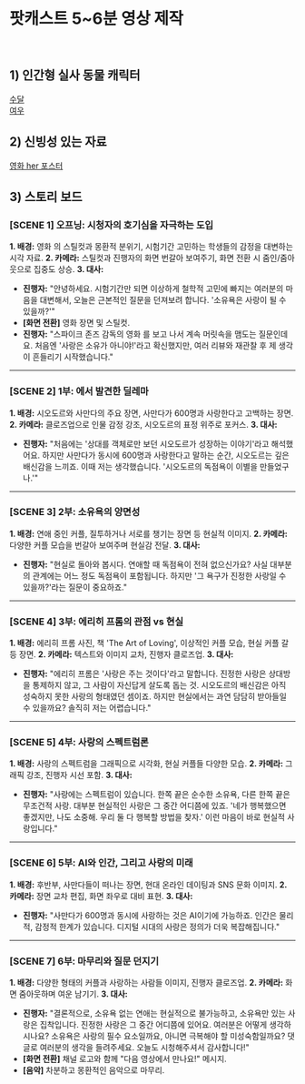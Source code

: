 # 팟캐스트 5~6분 영상 제작
<br/>

## 1) 인간형 실사 동물 캐릭터
[수달](https://labs.google/fx/tools/whisk/share/611cqkc2i0000)<br/>
[여우](https://labs.google/fx/tools/whisk/share/6t4orgcg10000)<br/>

## 2) 신빙성 있는 자료
[영화 her 포스터](https://labs.google/fx/ko/tools/whisk/share/03nia07aa0000)<br/>

## 3) 스토리 보드

### **[SCENE 1] 오프닝: 시청자의 호기심을 자극하는 도입**

**1. 배경:** 영화 <Her>의 스틸컷과 몽환적 분위기, 시험기간 고민하는 학생들의 감정을 대변하는 시각 자료.
**2. 카메라:** 스틸컷과 진행자의 화면 번갈아 보여주기, 화면 전환 시 줌인/줌아웃으로 집중도 상승.
**3. 대사:**
* **진행자:** "안녕하세요. 시험기간만 되면 이상하게 철학적 고민에 빠지는 여러분의 마음을 대변해서, 오늘은 근본적인 질문을 던져보려 합니다. '소유욕은 사랑이 될 수 있을까?'"
* **[화면 전환]** 영화 <Her> 장면 및 스틸컷.
* **진행자:** "스파이크 존즈 감독의 영화 <Her>를 보고 나서 계속 머릿속을 맴도는 질문인데요. 처음엔 '사랑은 소유가 아니야!'라고 확신했지만, 여러 리뷰와 재관찰 후 제 생각이 흔들리기 시작했습니다."

---

### **[SCENE 2] 1부: <Her>에서 발견한 딜레마**

**1. 배경:** 시오도르와 사만다의 주요 장면, 사만다가 600명과 사랑한다고 고백하는 장면.
**2. 카메라:** 클로즈업으로 인물 감정 강조, 시오도르의 표정 위주로 포커스.
**3. 대사:**
* **진행자:** "처음에는 '상대를 객체로만 보던 시오도르가 성장하는 이야기'라고 해석했어요. 하지만 사만다가 동시에 600명과 사랑한다고 말하는 순간, 시오도르는 깊은 배신감을 느끼죠. 이때 저는 생각했습니다. '시오도르의 독점욕이 이별을 만들었구나.'"

---

### **[SCENE 3] 2부: 소유욕의 양면성**

**1. 배경:** 연애 중인 커플, 질투하거나 서로를 챙기는 장면 등 현실적 이미지.
**2. 카메라:** 다양한 커플 모습을 번갈아 보여주며 현실감 전달.
**3. 대사:**
* **진행자:** "현실로 돌아와 봅시다. 연애할 때 독점욕이 전혀 없으신가요? 사실 대부분의 관계에는 어느 정도 독점욕이 포함됩니다. 하지만 '그 욕구가 진정한 사랑일 수 있을까?'라는 질문이 중요하죠."

---

### **[SCENE 4] 3부: 에리히 프롬의 관점 vs 현실**

**1. 배경:** 에리히 프롬 사진, 책 'The Art of Loving', 이상적인 커플 모습, 현실 커플 갈등 장면.
**2. 카메라:** 텍스트와 이미지 교차, 진행자 클로즈업.
**3. 대사:**
* **진행자:** "에리히 프롬은 '사랑은 주는 것이다'라고 말합니다. 진정한 사랑은 상대방을 통제하지 않고, 그 사람이 자신답게 살도록 돕는 것. 시오도르의 배신감은 아직 성숙하지 못한 사랑의 형태였던 셈이죠. 하지만 현실에서는 과연 담담히 받아들일 수 있을까요? 솔직히 저는 어렵습니다."

---

### **[SCENE 5] 4부: 사랑의 스펙트럼론**

**1. 배경:** 사랑의 스펙트럼을 그래픽으로 시각화, 현실 커플들 다양한 모습.
**2. 카메라:** 그래픽 강조, 진행자 시선 포함.
**3. 대사:**
* **진행자:** "사랑에는 스펙트럼이 있습니다. 한쪽 끝은 순수한 소유욕, 다른 한쪽 끝은 무조건적 사랑. 대부분 현실적인 사랑은 그 중간 어디쯤에 있죠. '네가 행복했으면 좋겠지만, 나도 소중해. 우리 둘 다 행복할 방법을 찾자.' 이런 마음이 바로 현실적 사랑입니다."

---

### **[SCENE 6] 5부: AI와 인간, 그리고 사랑의 미래**

**1. 배경:** <Her> 후반부, 사만다들이 떠나는 장면, 현대 온라인 데이팅과 SNS 문화 이미지.
**2. 카메라:** 장면 교차 편집, 화면 좌우로 대비 표현.
**3. 대사:**
* **진행자:** "사만다가 600명과 동시에 사랑하는 것은 AI이기에 가능하죠. 인간은 물리적, 감정적 한계가 있습니다. 디지털 시대의 사랑은 정의가 더욱 복잡해집니다."

---

### **[SCENE 7] 6부: 마무리와 질문 던지기**

**1. 배경:** 다양한 형태의 커플과 사랑하는 사람들 이미지, 진행자 클로즈업.
**2. 카메라:** 화면 줌아웃하며 여운 남기기.
**3. 대사:**
* **진행자:** "결론적으로, 소유욕 없는 연애는 현실적으로 불가능하고, 소유욕만 있는 사랑은 집착입니다. 진정한 사랑은 그 중간 어디쯤에 있어요. 여러분은 어떻게 생각하시나요? 소유욕은 사랑의 필수 요소일까요, 아니면 극복해야 할 미성숙함일까요? 댓글로 여러분의 생각을 들려주세요. 오늘도 시청해주셔서 감사합니다!"
* **[화면 전환]** 채널 로고와 함께 "다음 영상에서 만나요!" 메시지.
* **[음악]** 차분하고 몽환적인 음악으로 마무리.

